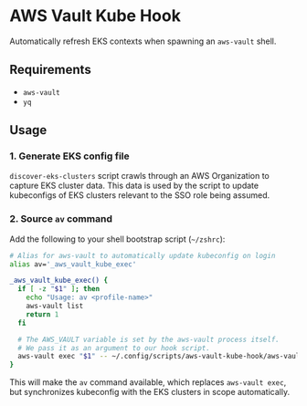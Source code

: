 # AWS Vault Kube Hook

Automatically refresh EKS contexts when spawning an `aws-vault` shell.

## Requirements

- `aws-vault`
- `yq`

## Usage

### 1. Generate EKS config file

`discover-eks-clusters` script crawls through an AWS Organization to capture EKS
cluster data. This data is used by the script to update kubeconfigs of EKS
clusters relevant to the SSO role being assumed.

### 2. Source `av` command

Add the following to your shell bootstrap script (`~/zshrc`):

```bash
# Alias for aws-vault to automatically update kubeconfig on login
alias av='_aws_vault_kube_exec'

_aws_vault_kube_exec() {
  if [ -z "$1" ]; then
    echo "Usage: av <profile-name>"
    aws-vault list
    return 1
  fi

  # The AWS_VAULT variable is set by the aws-vault process itself.
  # We pass it as an argument to our hook script.
  aws-vault exec "$1" -- ~/.config/scripts/aws-vault-kube-hook/aws-vault-kube-hook "$1"
}
```

This will make the `av` command available, which replaces `aws-vault exec`, but
synchronizes kubeconfig with the EKS clusters in scope automatically.
